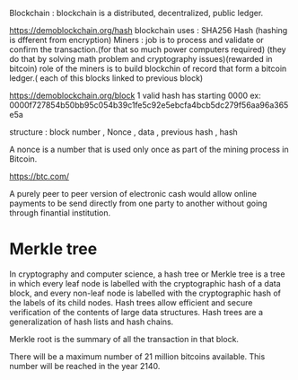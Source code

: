 
Blockchain : blockchain is a distributed, decentralized, public ledger.


https://demoblockchain.org/hash
blockchain uses : SHA256 Hash (hashing is dfferent from encryption)
Miners : job is to process and validate or confirm the transaction.(for that so much power computers required) (they do that by solving math problem and cryptography issues)(rewarded in bitcoin)
role of the miners is to build blockchin of record  that form a bitcoin ledger.( each of this blocks linked to previous block)


https://demoblockchain.org/block
1 valid hash has starting 0000   ex: 0000f727854b50bb95c054b39c1fe5c92e5ebcfa4bcb5dc279f56aa96a365e5a

structure : block number , Nonce , data , previous hash , hash 

 A nonce is a number that is used only once as part of the mining process in Bitcoin.


https://btc.com/


A purely peer to peer version of electronic cash would allow online payments to be send directly from one party to another without going through finantial institution.


# Merkle tree

In cryptography and computer science, a hash tree or Merkle tree is a tree in which every leaf node is labelled with the cryptographic hash of a data block, and every non-leaf node is labelled with the cryptographic hash of the labels of its child nodes. Hash trees allow efficient and secure verification of the contents of large data structures. Hash trees are a generalization of hash lists and hash chains.

Merkle root is the summary of all the transaction in that block.


There will be a maximum number of 21 million bitcoins available. This number will be reached in the year 2140.
